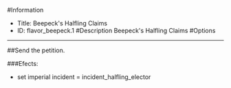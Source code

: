 #Information
 - Title: Beepeck's Halfling Claims
 - ID: flavor_beepeck.1
#Description
Beepeck's Halfling Claims
#Options

___
##Send the petition.

###Efects:<ul><li>set imperial incident = incident_halfling_elector</li></ul>

